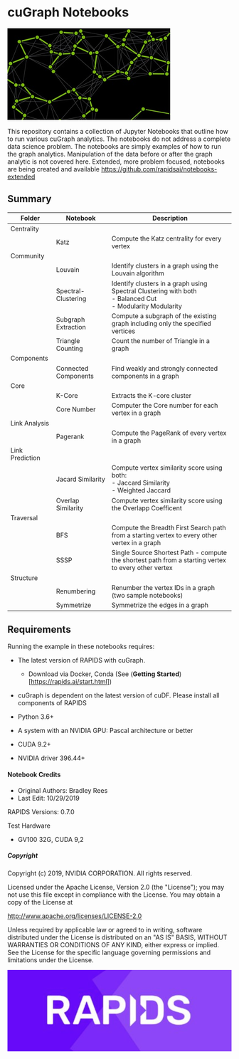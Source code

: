 
# cuGraph Notebooks

![GraphAnalyticsFigure](img/GraphAnalyticsFigure.jpg)

This repository contains a collection of Jupyter Notebooks that outline how to run various cuGraph analytics.   The notebooks do not address a complete data science problem.  The notebooks are simply examples of how to run the graph analytics.  Manipulation of the data before or after the graph analytic is not covered here.   Extended, more problem focused, notebooks are being created and available https://github.com/rapidsai/notebooks-extended

## Summary

| Folder          | Notebook             | Description                                                  |
| --------------- | -------------------- | ------------------------------------------------------------ |
| Centrality      |                      |                                                              |
|                 | Katz                 | Compute the Katz centrality for every vertex                 |
| Community       |                      |                                                              |
|                 | Louvain              | Identify clusters in a graph using the Louvain algorithm     |
|                 | Spectral-Clustering  | Identify clusters in a  graph using Spectral Clustering with both<br> - Balanced Cut<br> - Modularity Modularity |
|                 | Subgraph Extraction  | Compute a subgraph of the existing graph including only the specified vertices |
|                 | Triangle Counting    | Count the number of Triangle in a graph                      |
| Components      |                      |                                                              |
|                 | Connected Components | Find weakly and strongly connected components in a graph     |
| Core            |                      |                                                              |
|                 | K-Core               | Extracts the K-core cluster                                  |
|                 | Core Number          | Computer the Core number for each vertex in a graph          |
| Link Analysis   |                      |                                                              |
|                 | Pagerank             | Compute the PageRank of every vertex in a graph              |
| Link Prediction |                      |                                                              |
|                 | Jacard Similarity    | Compute vertex similarity score using both:<br />- Jaccard Similarity<br />- Weighted Jaccard |
|                 | Overlap Similarity   | Compute vertex similarity score using the Overlapp Coefficent |
| Traversal       |                      |                                                              |
|                 | BFS                  | Compute the Breadth First Search path from a starting vertex to every other vertex in a graph |
|                 | SSSP                 | Single Source Shortest Path  - compute the shortest path from a starting vertex to every other vertex |
| Structure       |                      |                                                              |
|                 | Renumbering          | Renumber the vertex IDs in a graph (two sample notebooks)    |
|                 | Symmetrize           | Symmetrize the edges in a graph                              |




## Requirements

Running the example in these notebooks requires:

* The latest version of RAPIDS with cuGraph.
  * Download via Docker, Conda (See (__Getting Started__)[https://rapids.ai/start.html])
  
* cuGraph is dependent on the latest version of cuDF.  Please install all components of RAPIDS 
* Python 3.6+
* A system with an NVIDIA GPU:  Pascal architecture or better
* CUDA 9.2+
* NVIDIA driver 396.44+



#### Notebook Credits

- Original Authors: Bradley Rees
- Last Edit: 10/29/2019

RAPIDS Versions: 0.7.0    

Test Hardware

- GV100 32G, CUDA 9,2



##### Copyright

Copyright (c) 2019, NVIDIA CORPORATION.  All rights reserved.

Licensed under the Apache License, Version 2.0 (the "License");  you may not use this file except in compliance with the License.  You may obtain a copy of the License at

http://www.apache.org/licenses/LICENSE-2.0 

Unless required by applicable law or agreed to in writing, software distributed under the License is distributed on an "AS IS" BASIS, WITHOUT WARRANTIES OR CONDITIONS OF ANY KIND, either express or implied.  See the License for the specific language governing permissions and limitations under the License.





![RAPIDS](img/rapids_logo.png)

